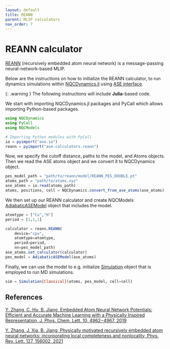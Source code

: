 ```yaml
---
layout: default
title: REANN
parent: MLIP calculators
nav_order: 7
---
```


# REANN calculator

[REANN](https://github.com/zhangylch/REANN) (recursively embedded atom neural network) is a message-passing neural-network-based MLIP.

Below are the instructions on how to initialize the REANN calculator, to run dynamics simulations within [NQCDynamics.jl](https://github.com/NQCD/NQCDynamics.jl) using [ASE interface](https://nqcd.github.io/NQCDynamics.jl/stable/NQCModels/ase/).

{: .warning }
The following instructions will include **Julia**-based code.

We start with importing NQCDynamics.jl packages and PyCall which allows importing Python-based packages.

```jl
using NQCDynamics
using PyCall
using NQCModels

# Importing Python modules with PyCall
io = pyimport("ase.io")
reann = pyimport("ase.calculators.reann")
```


Now, we specify the cutoff distance, paths to the model, and Atoms objects. Then we read the ASE atoms object and we convert it to NQCDynamics object.

```jl
pes_model_path = "path/to/reann/model/REANN_PES_DOUBLE.pt"
atoms_path = "path/to/atoms.xyz"
ase_atoms = io.read(atoms_path)
atoms, positions, cell = NQCDynamics.convert_from_ase_atoms(ase_atoms)
```


We then set up our REANN calculator and create NQCModels [AdiabaticASEModel](https://nqcd.github.io/NQCDynamics.jl/stable/api/NQCModels/adiabaticmodels/#NQCModels.AdiabaticModels.AdiabaticASEModel) object that includes the model.

```jl
atomtype = ["Cu","H"]
period = [1,1,1]

calculator = reann.REANN(
    device="cpu", 
    atomtype=atomtype, 
    period=period, 
    nn=pes_model_path)
ase_atoms.set_calculator(calculator)
pes_model = AdiabaticASEModel(ase_atoms)
```

Finally, we can use the model to e.g. initialize [Simulation](https://nqcd.github.io/NQCDynamics.jl/stable/api/NQCDynamics/nonadiabaticmoleculardynamics/#NQCDynamics.Simulation-Union%7BTuple%7BT%7D,%20Tuple%7BM%7D,%20Tuple%7BAtoms%7BT%7D,%20NQCModels.Model,%20M%7D%7D%20where%20%7BM,%20T%7D) object that is employed to run MD simulations.

```jl
sim = Simulation{Classical}(atoms, pes_model, cell=cell)
```


## References

[Y. Zhang, C. Hu, B. Jiang, Embedded Atom Neural Network Potentials: Efficient and Accurate Machine Learning with a Physically Inspired Representation, J. Phys. Chem. Lett. 10, 4962−4967, 2019](http://dx.doi.org/10.1021/acs.jpclett.9b02037)

[Y. Zhang, J. Xia, B. Jiang, Physically motivated recursively embedded atom neural networks: incorporating local completeness and nonlocality, Phys. Rev. Lett. 127, 156002, 2021](https://doi.org/10.1103/PhysRevLett.127.156002)
